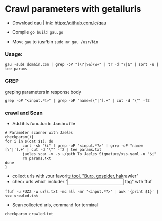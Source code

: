 # Crawl parameters with getallurls

- Download gau | link: https://github.com/lc/gau
- Compile
```go build gau.go```

- Move ```gau``` to /usr/bin
```sudo mv gau /usr/bin```

### Usage:
```gau -subs domain.com | grep -oP "(\?|\&)\w+" | tr -d "?|&" | sort -u | tee params```

### GREP 
greping parameters in response body

```grep -oP "<input.*?>" | grep -oP "name=[\"|'].+" | cut -d "\"" -f2```

### crawl and Scan

* Add this function in .bashrc file

```
# Parameter scanner with Jaeles
checkparam(){
for i in $(cat $1); do
        curl -sk "$i" | grep -oP "<input.*?>" | grep -oP "name=[\"|'].+" | cut -d "\"" -f2 | tee params.txt
        jaeles scan -v -s ~/path_To_Jaeles_Signature/xss.yaml -u "$i"
        rm params.txt
done
}

```

* collect urls with your favorite tool. "Burp, gospider, hakrawler"
* check urls which includer "<input> tag" with ffuf

```
ffuf -u FUZZ -w urls.txt -mc all -mr "<input.*?>" | awk '{print $1}' | tee crawled.txt
```

* Scan collected urls, command for terminal

```
checkparam crawled.txt
```
